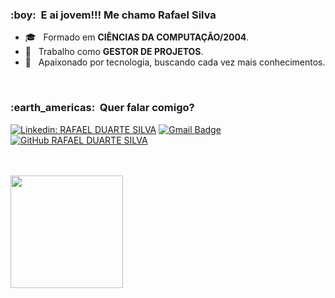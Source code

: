
<h3> :boy: &nbsp;E ai jovem!!! Me chamo Rafael Silva </h3>

- 🎓 &nbsp; Formado em **CIÊNCIAS DA COMPUTAÇÃO/2004**.
- 💼 &nbsp; Trabalho como **GESTOR DE PROJETOS**.
- 🚀 &nbsp; Apaixonado por tecnologia, buscando cada vez mais conhecimentos.
<br/>

<h3> :earth_americas: &nbsp;Quer falar comigo? </h3> 

[![Linkedin: RAFAEL DUARTE SILVA](https://img.shields.io/badge/-rafaelduartesilva-blue?style=flat-square&logo=Linkedin&logoColor=white&link=https://www.linkedin.com/in/rafaelduartesilva/)](https://www.linkedin.com/in/rafaelduartesilva/)
[![Gmail Badge](https://img.shields.io/badge/-silva.rafaelduarte@email.com-D14836?style=flat&logo=Gmail&logoColor=white&link=mailto:silva.rafaelduarte@gmail.com)](mailto:silva.rafaelduarte@gmail.com)
[![GitHub RAFAEL DUARTE SILVA]( https://img.shields.io/github/followers/silvarafaelduarte?label=follow&style=social)](https://github.com/silvarafaelduarte)

<br/>
<br/>

<a href="https://github.com/silvarafaelduarte">
  <img height="180em" src="https://github-readme-stats.vercel.app/api?username=silvarafaelduarte&theme=blue&show_icons=true" />
</a>

<br/>


